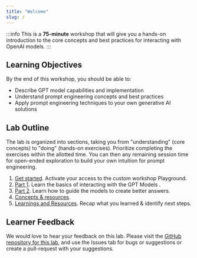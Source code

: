 ```yaml
---
title: "Welcome"
slug: /
---
```


:::info
This is a **75-minute** workshop that will give you a hands-on introduction to the core concepts and best practices for interacting with OpenAI models.
:::

## Learning Objectives

By the end of this workshop, you should be able to:

 - Describe GPT model capabilities and implementation
 - Understand prompt engineering concepts and best practices
 - Apply prompt engineering techniques to your own generative AI solutions


## Lab Outline

The lab is organized into sections, taking you from "understanding" (core concepts) to "doing" (hands-on exercises). Prioritize completing the exercises within the allotted time. You can then any remaining session time for open-ended exploration to build your own intuition for prompt engineering.

1. [Get started](/setup). Activate your access to the custom workshop Playground.
2. [Part 1](/Part-1-labs/Basic-Prompting/). Learn the basics of interacting with the GPT Models .
3. [Part 2](/Part-2-labs/System-Message/). Learn how to guide the models to ​create better answers.
4. [Concepts & resources](/Workshop-Interact-with-OpenAI-models/ai-models/).
5. [Learnings and Resources](/summary). Recap what you learned & identify next steps.

## Learner Feedback
We would love to hear your feedback on this lab. Please visit the [GitHub repository for this lab](https://github.com/GlobalAICommunity/AzureOpenAIService-Workshop), and use the Issues tab for bugs or suggestions or create a pull-request with your suggestions.
